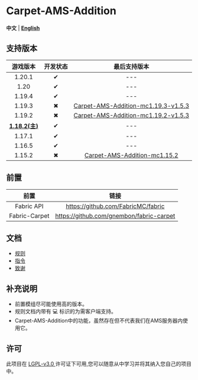 # Carpet-AMS-Addition

**中文** | [**English**](README_en.md)

## 支持版本

|         游戏版本         | 开发状态 |                                                          最后支持版本                                                           |
|:--------------------:|:----:|:-------------------------------------------------------------------------------------------------------------------------:|
|        1.20.1        |  ✔   |                                                            ---                                                            |
|         1.20         |  ✔   |                                                            ---                                                            |
|        1.19.4        |  ✔   |                                                            ---                                                            |
|        1.19.3        |  ✖   | [Carpet-AMS-Addition-mc1.19.3-v1.5.3](https://github.com/Minecraft-AMS/Carpet-AMS-Addition/releases/tag/v1.11.2%26v1.5.3) |
|        1.19.2        |  ✖   | [Carpet-AMS-Addition-mc1.19.2-v1.5.3](https://github.com/Minecraft-AMS/Carpet-AMS-Addition/releases/tag/v1.11.2%26v1.5.3) |
| **<u>1.18.2(主)</u>** |  ✔   |                                                            ---                                                            |
|        1.17.1        |  ✔   |                                                            ---                                                            |
|        1.16.5        |  ✔   |                                                            ---                                                            |
|        1.15.2        |  ✖   |               [ Carpet-AMS-Addition-mc1.15.2](https://github.com/1024-byteeeee/Carpet-AMS-Addition-1.15.2)                |


## 前置
|      前置       |                    链接                    |
|:-------------:|:----------------------------------------:|
|  Fabric API   |    https://github.com/FabricMC/fabric    |
| Fabric-Carpet | https://github.com/gnembon/fabric-carpet |

## 文档

- [规则](/readme_folder/rules_cn.md)
- [指令](/readme_folder/commands_cn.md)
- [致谢](/readme_folder/thanks_cn.md)

## 补充说明
- 前置模组尽可能使用高的版本。
- 规则文档内带有 💻 标识的为需客户端支持。
- Carpet-AMS-Addition中的功能，虽然存在但不代表我们在AMS服务器内使用它。

## 许可
此项目在 [ LGPL-v3.0 ](https://choosealicense.com/licenses/lgpl-3.0/) 许可证下可用,您可以随意从中学习并将其纳入您自己的项目中。
